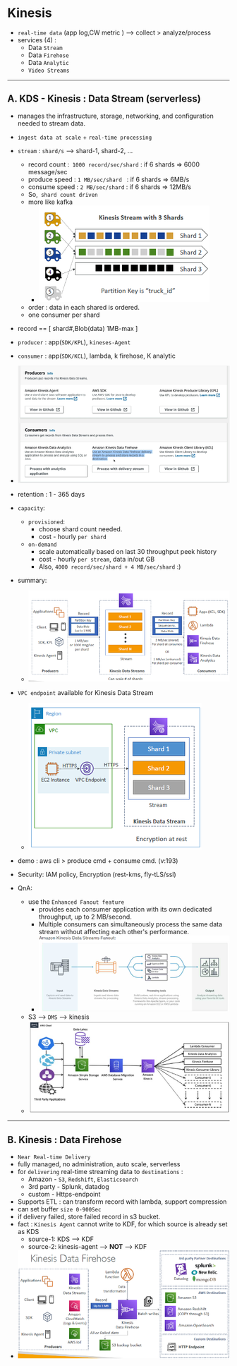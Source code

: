 # Kinesis
- `real-time data` (app log,CW metric ) --> collect > analyze/process
- services (4) :
  - Data `Stream`
  - Data `Firehose`
  - Data `Analytic`
  - `Video Streams`
---

## A. KDS - Kinesis : Data Stream  (serverless)
- manages the infrastructure, storage, networking, and configuration needed to stream data.
- `ingest data at scale` + `real-time processing`
- `stream` : `shard/s` --> shard-1, shard-2, ... 
  - record count :` 1000 record/sec/shard` : if 6 shards => 6000 message/sec
  - produce speed : `1 MB/sec/shard ` : if 6 shards => 6MB/s
  - consume speed : `2 MB/sec/shard` : if 6 shards => 12MB/s
  - So,` shard count driven`
  - more like kafka
    - ![img_4.png](../99_img/decouple/img_4.png)
  - order : data in each shared is ordered.
  - one consumer per shard
  
- record == [ shard#,Blob(data) 1MB-max ]
- `producer` : app(`SDK/KPL`),  `kineses-Agent`
- `consumer` : app(`SDK/KCL`), lambda, k firehose, K analytic
- ![img_2.png](../99_img/decouple/img_2.png)

- retention : 1 - 365 days

- `capacity`:
  - `provisioned`:
    - choose shard count needed.
    - cost - hourly `per shard`
  - `on-demand`
    - scale automatically based on last 30 throughput peek history
    - cost - hourly `per stream`, data in/out GB
    - Also, `4000 record/sec/shard + 4 MB/sec/shard`  :)
    
- summary:
  - ![img.png](../99_img/decouple/img.png)
  
- `VPC endpoint` available for Kinesis Data Stream
  - ![img_1.png](../99_img/decouple/img_1.png)
- demo : aws cli > produce cmd + consume cmd. (v:193)
- Security: IAM policy, Encryption (rest-kms, fly-tLS/ssl)

- QnA:
  - use the `Enhanced Fanout feature`
    - provides each consumer application with its own dedicated throughput, up to 2 MB/second.
    - Multiple consumers can simultaneously process the same data stream without affecting each other's performance.
    - ![img_2.png](img_2.png)
  - S3 --> `DMS` --> kinesis
  - ![img_1.png](img_1.png)
---

## B. Kinesis : Data Firehose 
- `Near Real-time Delivery`
- fully managed, no administration, auto scale, serverless
- for `delivering` real-time streaming data to `destinations` :
  - Amazon - `S3`, `Redshift`, `Elasticsearch`  
  - 3rd party - Splunk, datadog
  - custom - Https-endpoint
- Supports ETL : can transform record with lambda, support compression
- can set buffer `size 0-900Sec`
- if delivery failed, store failed record in s3 bucket.
- fact : `Kinesis Agent` cannot write to KDF, for which source is already set as KDS
  - source-1: KDS --> KDF
  - source-2: kinesis-agent --> **NOT** --> KDF
- ![img_3.png](../99_img/decouple/img_3.png)
